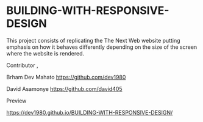 # BUILDING-WITH-RESPONSIVE-DESIGN
This project consists of replicating the The Next Web website putting emphasis on how it behaves differently depending on the size of the screen where the website is rendered.


Contributor ,

Brham Dev Mahato https://github.com/dev1980

David Asamonye https://github.com/david405

Preview

https://dev1980.github.io/BUILDING-WITH-RESPONSIVE-DESIGN/
